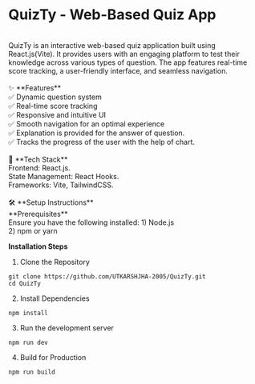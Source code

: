 # QuizTy - Web-Based Quiz App 
<br/>
QuizTy is an interactive web-based quiz application built using React.js(Vite). It provides users with an engaging platform to test their knowledge across various types of question. The app features real-time score tracking, a user-friendly interface, and seamless navigation.<br/>
<br/>
✨ **Features**<br/>
✅ Dynamic question system<br/>
✅ Real-time score tracking<br/>
✅ Responsive and intuitive UI<br/>
✅ Smooth navigation for an optimal experience<br/>
✅ Explanation is provided for the answer of question.<br/>
✅ Tracks the progress of the user with the help of chart.<br/>
<br/>
🚀 **Tech Stack**<br/>
Frontend: React.js.<br/>
State Management: React Hooks.<br/>
Frameworks: Vite, TailwindCSS.<br/>
<br/>
🛠️ **Setup Instructions**<br/>
**Prerequisites**<br/>
Ensure you have the following installed:
1) Node.js<br/>
2) npm or yarn<br/>

**Installation Steps**<br/>
1) Clone the Repository<br/>
```
git clone https://github.com/UTKARSHJHA-2005/QuizTy.git
cd QuizTy
```
2) Install Dependencies<br/>
```
npm install
``` 
3) Run the development server <br/>
```
npm run dev
```
4) Build for Production <br/>
```
npm run build
```

